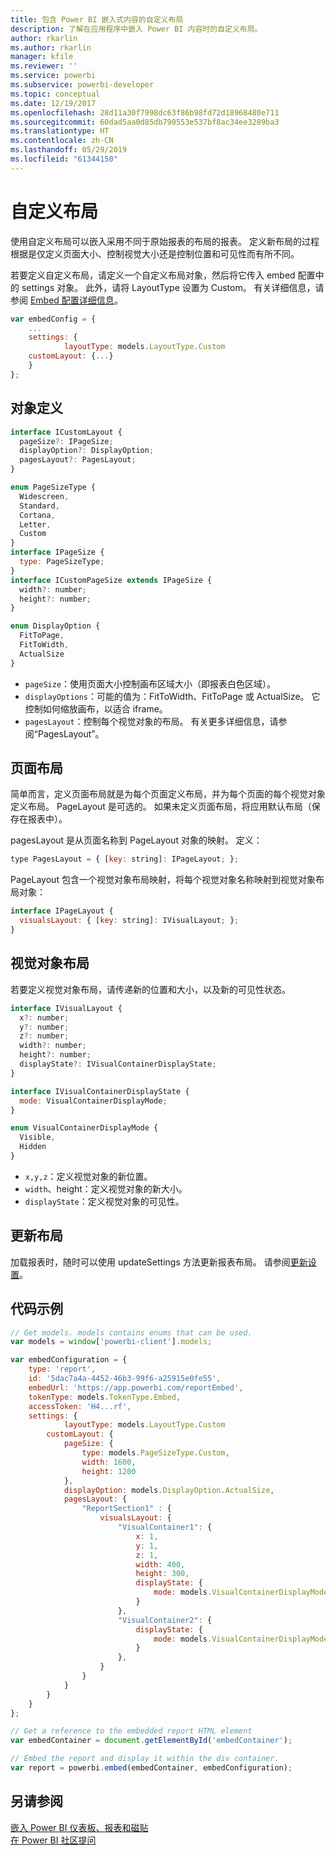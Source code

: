 ```yaml
---
title: 包含 Power BI 嵌入式内容的自定义布局
description: 了解在应用程序中嵌入 Power BI 内容时的自定义布局。
author: rkarlin
ms.author: rkarlin
manager: kfile
ms.reviewer: ''
ms.service: powerbi
ms.subservice: powerbi-developer
ms.topic: conceptual
ms.date: 12/19/2017
ms.openlocfilehash: 28d11a30f7998dc63f86b98fd72d18968480e711
ms.sourcegitcommit: 60dad5aa0d85db790553e537bf8ac34ee3289ba3
ms.translationtype: HT
ms.contentlocale: zh-CN
ms.lasthandoff: 05/29/2019
ms.locfileid: "61344150"
---
```

# <a name="custom-layouts"></a>自定义布局

使用自定义布局可以嵌入采用不同于原始报表的布局的报表。 定义新布局的过程根据是仅定义页面大小、控制视觉大小还是控制位置和可见性而有所不同。

若要定义自定义布局，请定义一个自定义布局对象，然后将它传入 embed 配置中的 settings 对象。 此外，请将 LayoutType 设置为 Custom。 有关详细信息，请参阅 [Embed 配置详细信息](https://github.com/Microsoft/PowerBI-JavaScript/wiki/Embed-Configuration-Details)。

```javascript
var embedConfig = {
    ...
    settings: {
            layoutType: models.LayoutType.Custom
    customLayout: {...}
    }
};
```

## <a name="object-definition"></a>对象定义

```javascript
interface ICustomLayout {
  pageSize?: IPageSize;
  displayOption?: DisplayOption;
  pagesLayout?: PagesLayout;
}

enum PageSizeType {
  Widescreen,
  Standard,
  Cortana,
  Letter,
  Custom
}
interface IPageSize {
  type: PageSizeType;
}
interface ICustomPageSize extends IPageSize {
  width?: number;
  height?: number;
}

enum DisplayOption {
  FitToPage,
  FitToWidth,
  ActualSize
}
```

- `pageSize`：使用页面大小控制画布区域大小（即报表白色区域）。
- `displayOptions`：可能的值为：FitToWidth、FitToPage 或 ActualSize。 它控制如何缩放画布，以适合 iframe。
- `pagesLayout`：控制每个视觉对象的布局。 有关更多详细信息，请参阅“PagesLayout”。

## <a name="pages-layout"></a>页面布局

简单而言，定义页面布局就是为每个页面定义布局，并为每个页面的每个视觉对象定义布局。
PageLayout 是可选的。 如果未定义页面布局，将应用默认布局（保存在报表中）。

pagesLayout 是从页面名称到 PageLayout 对象的映射。 定义：

```javascript
type PagesLayout = { [key: string]: IPageLayout; };
```

PageLayout 包含一个视觉对象布局映射，将每个视觉对象名称映射到视觉对象布局对象：

```javascript
interface IPageLayout {
  visualsLayout: { [key: string]: IVisualLayout; };
}
```

## <a name="visual-layout"></a>视觉对象布局

若要定义视觉对象布局，请传递新的位置和大小，以及新的可见性状态。

```javascript
interface IVisualLayout {
  x?: number;
  y?: number;
  z?: number;
  width?: number;
  height?: number;
  displayState?: IVisualContainerDisplayState;
}

interface IVisualContainerDisplayState {
  mode: VisualContainerDisplayMode;
}

enum VisualContainerDisplayMode {
  Visible,
  Hidden
}
```

- `x,y,z`：定义视觉对象的新位置。
- `width`、height：定义视觉对象的新大小。
- `displayState`：定义视觉对象的可见性。

## <a name="update-layout"></a>更新布局

加载报表时，随时可以使用 updateSettings 方法更新报表布局。 请参阅[更新设置](https://github.com/Microsoft/PowerBI-JavaScript/wiki/Update-Settings)。

## <a name="code-example"></a>代码示例

```javascript
// Get models. models contains enums that can be used.
var models = window['powerbi-client'].models;

var embedConfiguration = {
    type: 'report',
    id: '5dac7a4a-4452-46b3-99f6-a25915e0fe55',
    embedUrl: 'https://app.powerbi.com/reportEmbed',
    tokenType: models.TokenType.Embed,
    accessToken: 'H4...rf',
    settings: {
            layoutType: models.LayoutType.Custom
        customLayout: {
            pageSize: {
                type: models.PageSizeType.Custom,
                width: 1600,
                height: 1200
            },
            displayOption: models.DisplayOption.ActualSize,
            pagesLayout: {
                "ReportSection1" : {
                    visualsLayout: {
                        "VisualContainer1": {
                            x: 1,
                            y: 1,
                            z: 1,
                            width: 400,
                            height: 300,
                            displayState: {
                                mode: models.VisualContainerDisplayMode.Visible
                            }
                        },
                        "VisualContainer2": {
                            displayState: {
                                mode: models.VisualContainerDisplayMode.Hidden
                            }
                        },
                    }
                }
            }
        }
    }
};

// Get a reference to the embedded report HTML element
var embedContainer = document.getElementById('embedContainer');

// Embed the report and display it within the div container.
var report = powerbi.embed(embedContainer, embedConfiguration);
```

## <a name="see-also"></a>另请参阅

[嵌入 Power BI 仪表板、报表和磁贴](embedding-content.md)   
[在 Power BI 社区提问](https://community.powerbi.com/)